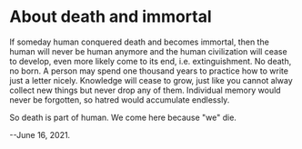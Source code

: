 # About death and immortal
If someday human conquered death and becomes immortal, then the human will never be human anymore and the human civilization will cease to develop, even more likely come to its end, i.e. extinguishment. No death, no born. A person may spend one thousand years to practice how to write just a letter nicely. Knowledge will cease to grow, just like you cannot alway collect new things but never drop any of them. Individual memory would never be forgotten, so hatred would accumulate endlessly. 

So death is part of human. We come here because "we" die. 

--June 16, 2021.
